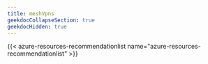 ```yaml
---
title: meshVpns
geekdocCollapseSection: true
geekdocHidden: true
---
```


{{< azure-resources-recommendationlist name="azure-resources-recommendationlist" >}}
